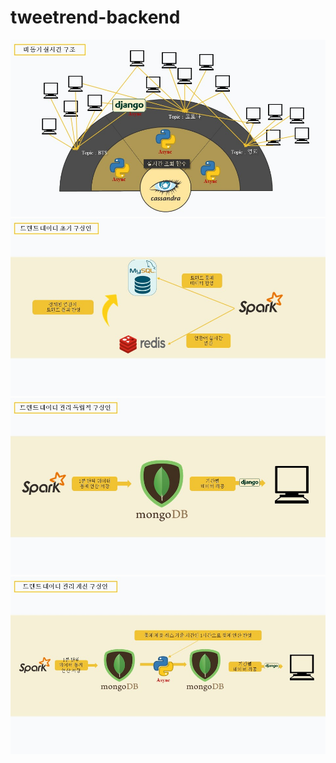 # tweetrend-backend

![async](./img/async.JPG)
![caching](./img/caching.JPG)
![mongo](./img/mongo.JPG)
![upgrade](./img/upgrade.JPG)